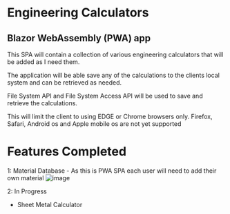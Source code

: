 # Engineering Calculators
## Blazor WebAssembly (PWA) app

This SPA will contain a collection of various engineering calculators that
will be added as I need them.

The application will be able save any of the calculations to the clients local system and can be retrieved as needed.

File System API and File System Access API will be used to save and retrieve the calculations.

This will limit the client to using EDGE or Chrome browsers only. Firefox, Safari, Android os and Apple mobile os are not yet supported

# Features Completed

1: Material Database - As this is PWA SPA each user will need to add their own material
![image](https://github.com/user-attachments/assets/e94f750e-996a-4617-a47a-d51acbcbe053)


2: In Progress
  - Sheet Metal Calculator

